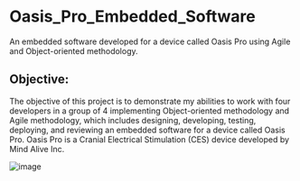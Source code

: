 # Oasis_Pro_Embedded_Software
An embedded software developed for a device called Oasis Pro using Agile and Object-oriented methodology.

## Objective: 
The objective of this project is to demonstrate my abilities to work with four developers in a group of 4 implementing Object-oriented methodology and Agile methodology, which includes designing, developing, testing, deploying, and reviewing an embedded software for a device called Oasis Pro. Oasis Pro is a Cranial Electrical Stimulation (CES) device developed by Mind Alive Inc.

![image](https://user-images.githubusercontent.com/29932763/196058647-d4f84e0d-ebef-4a3f-82da-fd627852daf6.png)

